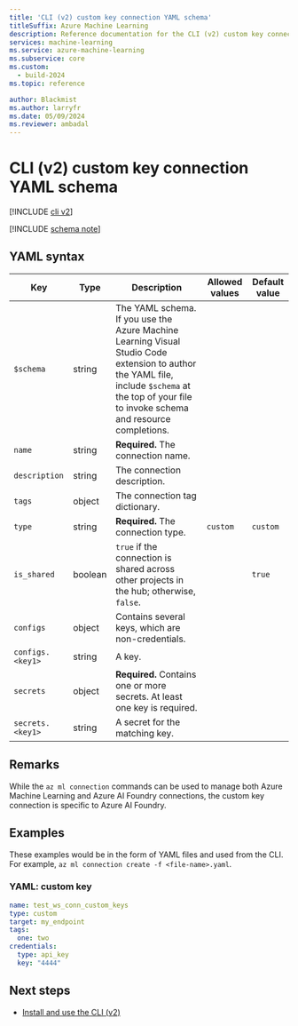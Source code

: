 ```yaml
---
title: 'CLI (v2) custom key connection YAML schema'
titleSuffix: Azure Machine Learning
description: Reference documentation for the CLI (v2) custom key connections YAML schema.
services: machine-learning
ms.service: azure-machine-learning
ms.subservice: core
ms.custom:
  - build-2024
ms.topic: reference

author: Blackmist
ms.author: larryfr
ms.date: 05/09/2024
ms.reviewer: ambadal
---
```


# CLI (v2) custom key connection YAML schema

[!INCLUDE [cli v2](includes/machine-learning-cli-v2.md)]

[!INCLUDE [schema note](includes/machine-learning-preview-old-json-schema-note.md)]

## YAML syntax

| Key | Type | Description | Allowed values | Default value |
| --- | ---- | ----------- | -------------- | ------------- |
| `$schema` | string | The YAML schema. If you use the Azure Machine Learning Visual Studio Code extension to author the YAML file, include `$schema` at the top of your file to invoke schema and resource completions. | | |
| `name` | string | **Required.** The connection name. | | |
| `description` | string | The connection description. | | |
| `tags` | object | The connection tag dictionary. | | |
| `type` | string | **Required.** The connection type. | `custom` | `custom` |
| `is_shared` | boolean | `true` if the connection is shared across other projects in the hub; otherwise, `false`. | | `true` |
| `configs` | object | Contains several keys, which are non-credentials. | | |
| `configs.<key1>` | string | A key. | | |
| `secrets` | object | **Required.** Contains one or more secrets. At least one key is required. | | |
| `secrets.<key1>` | string | A secret for the matching key. | | |

## Remarks

While the `az ml connection` commands can be used to manage both Azure Machine Learning and Azure AI Foundry connections, the custom key connection is specific to Azure AI Foundry.

## Examples

These examples would be in the form of YAML files and used from the CLI. For example, `az ml connection create -f <file-name>.yaml`. 

### YAML: custom key

```yml
name: test_ws_conn_custom_keys
type: custom
target: my_endpoint
tags:
  one: two
credentials:
  type: api_key
  key: "4444"
```

## Next steps

- [Install and use the CLI (v2)](how-to-configure-cli.md)
